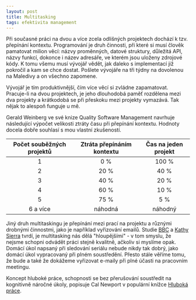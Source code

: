 ```yaml
---
layout: post
title: Multitasking
tags: efektivita management
---
```


Při současné práci na dvou a více zcela odlišných projektech dochází k tzv. přepínání
kontextu. Programování je druh činnosti, při které si musí člověk pamatovat milion
věcí: názvy proměnných, datové struktury, důležitá API, názvy funkcí, dokonce i název
adresáře, ve kterém jsou uloženy zdrojové kódy. K tomu všemu musí vývojář vědět, jak
daleko s implementací již pokročil a kam se chce dostat. Pošlete vývojáře na tři týdny
na dovolenou na Maledivy a on všechno zapomene.

Vývojář je tím produktivnější, čím více věcí si zvládne zapamatovat. Pracuje-li na dvou projektech,
je jeho dlouhodobá paměť rozdělena mezi dva projekty a krátkodobá se při přeskoku mezi projekty
vymazává. Tak nějak to alespoň funguje u mě.

Gerald Weinberg ve své knize Quality Software Management navrhuje
následující výpočet velikosti ztráty času při přepínání kontextu.
Hodnoty docela dobře souhlasí s mou vlastní zkušeností.

| Počet souběžných projektů | Ztráta přepínáním kontextu | Čas na jeden projekt |
|:-------------------------:|:--------------------------:|:--------------------:|
|             1             |             0 %            |         100 %        |
|             2             |            20 %            |         40 %         |
|             3             |            40 %            |         20 %         |
|             4             |            60 %            |         10 %         |
|             5             |            75 %            |          5 %         |
|          6 a více         |           náhodná          |        náhodný       |

Jiný druh multitaskingu je přepínání mezi prací na projektu a různými drobnými činnostmi,
jako je například vyřizování emailů. Studie [BBC](http://news.bbc.co.uk/2/hi/uk_news/4471607.stm)
a [Kathy Sierra](http://headrush.typepad.com/creating_passionate_users/2006/03/multitasking_ma.html)
tvrdí, je multitasking nás dělá "hloupějšími" - v tom smyslu, že nejsme schopni odvádět
práci stejně kvalitně, ačkoliv si myslíme opak. Domácí úkol napsaný při sledování
seriálu nebude nikdy tak dobrý, jako domácí úkol vypracovaný při plném soustředění.
Přesto stále věříme tomu, že bude a také že dokážeme vyřizovat e-maily při plné účasti na pracovním
meetingu.

Koncept hluboké práce, schopnosti se bez přerušování soustředit na kognitivně náročné úkoly,
popisuje Cal Newport v populární knížce [Hluboká práce](https://www.melvil.cz/kniha-hluboka-prace/).

